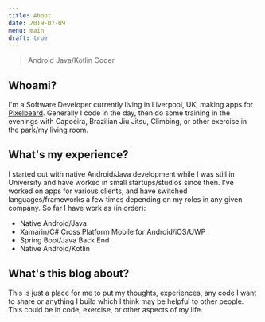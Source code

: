 ```yaml
---
title: About
date: 2019-07-09
menu: main
draft: true
---
```

> Android Java/Kotlin Coder

## Whoami?
I'm a Software Developer currently living in Liverpool, UK, making apps for [Pixelbeard](https://www.pixelbeard.co/). Generally I code in the day, then do some training in the evenings with Capoeira, Brazilian Jiu Jitsu, Climbing, or other exercise in the park/my living room.

## What's my experience?
I started out with native Android/Java development while I was still in University and have worked in small startups/studios since then. I've worked on apps for various clients, and have switched languages/frameworks a few times depending on my roles in any given company. So far I have work as (in order):
- Native Android/Java
- Xamarin/C# Cross Platform Mobile for Android/iOS/UWP
- Spring Boot/Java Back End
- Native Android/Kotlin

## What's this blog about?
This is just a place for me to put my thoughts, experiences, any code I want to share or anything I build which I think may be helpful to other people. This could be in code, exercise, or other aspects of my life.
